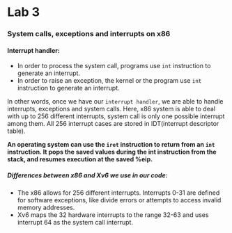 # Lab 3
### System calls, exceptions and interrupts on x86
#### Interrupt handler:
* In order to process the system call, programs use ```int``` instruction to generate an interrupt.
* In order to raise an exception, the kernel or the program use ```int``` instruction to generate an interrupt.  
  
In other words, once we have our ```interrupt handler```, we are able to handle interrupts, exceptions and system calls. Here, x86 system is able to deal with up to 256 different interrupts, system call is only one possible interrupt among them. All 256 interrupt cases are stored in IDT(interrupt descriptor table).  
  
**An operating system can use the ```iret``` instruction to return from an ```int``` instruction. It pops the saved values during the int instruction from the stack, and resumes execution at the saved %eip.**

##### Differences between x86 and Xv6 we use in our code:
* The x86 allows for 256 different interrupts. Interrupts 0-31 are defined for software exceptions, like divide errors or attempts to access invalid memory addresses. 
* Xv6 maps the 32 hardware interrupts to the range 32-63 and uses interrupt 64 as the system call interrupt.
